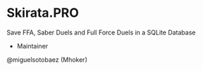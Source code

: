 # Skirata.PRO
Save FFA, Saber Duels and Full Force Duels in a SQLite Database

* Maintainer

@miguelsotobaez (Mhoker)

